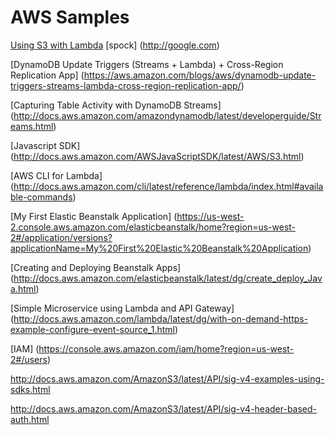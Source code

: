 # AWS Samples

[Using S3 with Lambda](http://docs.aws.amazon.com/lambda/latest/dg/with-s3-example.html)
[spock] (http://google.com)

[DynamoDB Update Triggers (Streams + Lambda) + Cross-Region Replication App] (https://aws.amazon.com/blogs/aws/dynamodb-update-triggers-streams-lambda-cross-region-replication-app/)

[Capturing Table Activity with DynamoDB Streams] (http://docs.aws.amazon.com/amazondynamodb/latest/developerguide/Streams.html)

[Javascript SDK] (http://docs.aws.amazon.com/AWSJavaScriptSDK/latest/AWS/S3.html)

[AWS CLI for Lambda] (http://docs.aws.amazon.com/cli/latest/reference/lambda/index.html#available-commands)

[My First Elastic Beanstalk Application] (https://us-west-2.console.aws.amazon.com/elasticbeanstalk/home?region=us-west-2#/application/versions?applicationName=My%20First%20Elastic%20Beanstalk%20Application)

[Creating and Deploying Beanstalk Apps] (http://docs.aws.amazon.com/elasticbeanstalk/latest/dg/create_deploy_Java.html)

[Simple Microservice using Lambda and API Gateway] (http://docs.aws.amazon.com/lambda/latest/dg/with-on-demand-https-example-configure-event-source_1.html)



[IAM] (https://console.aws.amazon.com/iam/home?region=us-west-2#/users)


http://docs.aws.amazon.com/AmazonS3/latest/API/sig-v4-examples-using-sdks.html

http://docs.aws.amazon.com/AmazonS3/latest/API/sig-v4-header-based-auth.html


